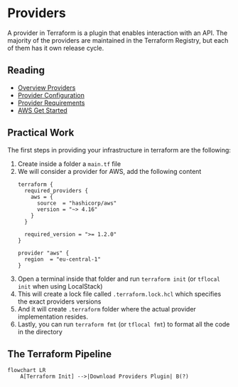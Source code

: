 # Providers

A provider in Terraform is a plugin that enables interaction with an API. 
The majority of the providers are maintained in the Terraform Registry, but each of them has it own release cycle.


## Reading
- [Overview Providers](https://developer.hashicorp.com/terraform/language/providers)
- [Provider Configuration](https://developer.hashicorp.com/terraform/language/providers/configuration)
- [Provider Requirements](https://developer.hashicorp.com/terraform/language/providers/requirements)
- [AWS Get Started](https://developer.hashicorp.com/terraform/tutorials/aws-get-started/aws-build)

## Practical Work

The first steps in providing your infrastructure in terraform are the following:

1. Create inside a folder a `main.tf` file
2. We will consider a provider for AWS, add the following content
    ```hcl
    terraform {
      required_providers {
        aws = {
          source  = "hashicorp/aws"
          version = "~> 4.16"
        }
      }
    
      required_version = ">= 1.2.0"
    }
    
    provider "aws" {
      region  = "eu-central-1"
    }
    ```
3. Open a terminal inside that folder and run `terraform init` (or `tflocal init` when using LocalStack)
4. This will create a lock file called `.terraform.lock.hcl` which specifies the exact providers versions
5. And it will create `.terraform` folder where the actual provider implementation resides.
6. Lastly, you can run `terraform fmt` (or `tflocal fmt`) to format all the code in the directory

## The Terraform Pipeline

```mermaid
flowchart LR
    A[Terraform Init] -->|Download Providers Plugin| B(?)
```

